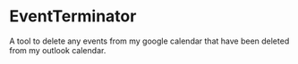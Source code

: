 # EventTerminator
A tool to delete any events from my google calendar that have been deleted from my outlook calendar.
